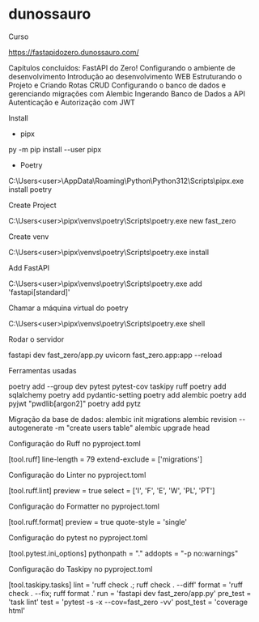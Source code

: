 # dunossauro

Curso

https://fastapidozero.dunossauro.com/

Capítulos concluídos:
	FastAPI do Zero!
	Configurando o ambiente de desenvolvimento
	Introdução ao desenvolvimento WEB
	Estruturando o Projeto e Criando Rotas CRUD
	Configurando o banco de dados e gerenciando migrações com Alembic
	Ingerando Banco de Dados a API
	Autenticação e Autorização com JWT

Install

- pipx

py -m pip install --user pipx

- Poetry

C:\Users\<user>\AppData\Roaming\Python\Python312\Scripts\pipx.exe install poetry

Create Project

C:\Users\<user>\pipx\venvs\poetry\Scripts\poetry.exe new fast_zero

Create venv

C:\Users\<user>\pipx\venvs\poetry\Scripts\poetry.exe install

Add FastAPI

C:\Users\<user>\pipx\venvs\poetry\Scripts\poetry.exe add 'fastapi[standard]'

Chamar a máquina virtual do poetry

C:\Users\<user>\pipx\venvs\poetry\Scripts\poetry.exe shell

Rodar o servidor

fastapi dev fast_zero/app.py
uvicorn fast_zero.app:app --reload

Ferramentas usadas

poetry add --group dev pytest pytest-cov taskipy ruff
poetry add sqlalchemy
poetry add pydantic-setting
poetry add alembic
poetry add pyjwt "pwdlib[argon2]"
poetry add pytz

Migração da base de dados:
	alembic init migrations
	alembic revision --autogenerate -m "create users table"
	alembic upgrade head


Configuração do Ruff no pyproject.toml

[tool.ruff]
line-length = 79
extend-exclude = ['migrations']

Configuração do Linter no pyproject.toml

[tool.ruff.lint]
preview = true
select = ['I', 'F', 'E', 'W', 'PL', 'PT']

Configuração do Formatter no pyproject.toml

[tool.ruff.format]
preview = true
quote-style = 'single'

Configuração do pytest no pyproject.toml

[tool.pytest.ini_options]
pythonpath = "."
addopts = "-p no:warnings"

Configuração do Taskipy no pyproject.toml

[tool.taskipy.tasks]
lint = 'ruff check .; ruff check . --diff'
format = 'ruff check . --fix; ruff format .'
run = 'fastapi dev fast_zero/app.py'
pre_test = 'task lint'
test = 'pytest -s -x --cov=fast_zero -vv'
post_test = 'coverage html'


